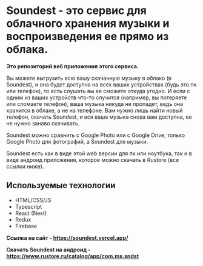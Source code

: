# Soundest - это сервис для облачного хранения музыки и воспроизведения ее прямо из облака.
**Это репозиторий веб приложения этого сервиса.**

Вы можете выгрузить всю вашу скачанную музыку в облако (в Soundest), и она будет доступна на всех ваших устройствах (будь это пк или телефон), то есть слушать вы ее сможете откуда угодно. И если с одним из ваших устройств что-то случится (например, вы потеряете или сломаете телефон), ваша музыка никуда не пропадет, ведь она хранится в облаке, а не на телефоне. Вам нужно лишь найти новый телефон, скачать Soundest, и вся ваша музыка снова вам доступна, ее не нужно занаво скачивать.

Soundest можно сравнить с Google Photo или с Google Drive, только Google Photo для фотографий, а Soundest для музыки.

Soundest есть как в виде этой web версии для пк или ноутбука, так и в виде андроид приложения, которое можно скачать в Rustore (все ссылки ниже).
## Используемые технологии
- HTML/CSS/JS
- Typescript
- React (Next)
- Redux
- Firebase
  
**Ссылка на сайт - https://soundest.vercel.app/**

**Скачать Soundest на андроид - https://www.rustore.ru/catalog/app/com.ms.sndst**
